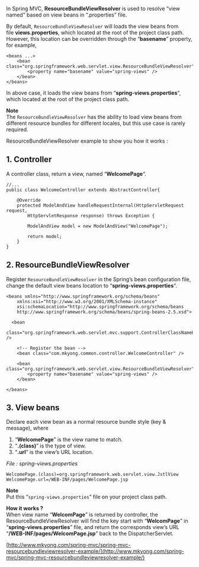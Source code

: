 In Spring MVC, **ResourceBundleViewResolver** is used to resolve “view named” based on view beans in “.properties” file.

By default, `ResourceBundleViewResolver` will loads the view beans from file **views.properties**, which located at the root of the project class path. However, this location can be overridden through the “**basename**” property, for example,

    <beans ...>
    	<bean class="org.springframework.web.servlet.view.ResourceBundleViewResolver">
    		<property name="basename" value="spring-views" />
    	</bean>
    </beans>

In above case, it loads the view beans from “**spring-views.properties**“, which located at the root of the project class path.

**Note**  
The `ResourceBundleViewResolver` has the ability to load view beans from different resource bundles for different locales, but this use case is rarely required.

ResourceBundleViewResolver example to show you how it works :

## 1\. Controller

A controller class, return a view, named “**WelcomePage**“.

    //...
    public class WelcomeController extends AbstractController{

    	@Override
    	protected ModelAndView handleRequestInternal(HttpServletRequest request,
    		HttpServletResponse response) throws Exception {

    		ModelAndView model = new ModelAndView("WelcomePage");

    		return model;
    	}
    }

## 2\. ResourceBundleViewResolver

Register `ResourceBundleViewResolver` in the Spring’s bean configuration file, change the default view beans location to “**spring-views.properties**“.

    <beans xmlns="http://www.springframework.org/schema/beans"
    	xmlns:xsi="http://www.w3.org/2001/XMLSchema-instance"
    	xsi:schemaLocation="http://www.springframework.org/schema/beans
    	http://www.springframework.org/schema/beans/spring-beans-2.5.xsd">

      <bean
      class="org.springframework.web.servlet.mvc.support.ControllerClassNameHandlerMapping" />

    	<!-- Register the bean -->
    	<bean class="com.mkyong.common.controller.WelcomeController" />

    	<bean class="org.springframework.web.servlet.view.ResourceBundleViewResolver">
    		<property name="basename" value="spring-views" />
    	</bean>

    </beans>

## 3\. View beans

Declare each view bean as a normal resource bundle style (key & message), where

1.  “**WelcomePage**” is the view name to match.
2.  “**.(class)**” is the type of view.
3.  “**.url**” is the view’s URL location.

_File : spring-views.properties_

    WelcomePage.(class)=org.springframework.web.servlet.view.JstlView
    WelcomePage.url=/WEB-INF/pages/WelcomePage.jsp

**Note**  
Put this “`spring-views.properties`” file on your project class path.

**How it works ?**  
When view name “**WelcomPage**” is returned by controller, the ResourceBundleViewResolver will find the key start with “**WelcomPage**” in “**spring-views.properties**” file, and return the corresponds view’s URL “**/WEB-INF/pages/WelcomPage.jsp**” back to the DispatcherServlet.

[http://www.mkyong.com/spring-mvc/spring-mvc-resourcebundleviewresolver-example/](http://www.mkyong.com/spring-mvc/spring-mvc-resourcebundleviewresolver-example/)
